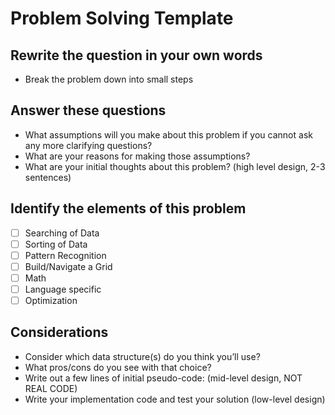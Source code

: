 # Problem Solving Template

## Rewrite the question in your own words

- Break the problem down into small steps

## Answer these questions

- What assumptions will you make about this problem if you cannot ask any more clarifying questions?
- What are your reasons for making those assumptions?
- What are your initial thoughts about this problem? (high level design, 2-3 sentences)

## Identify the elements of this problem

- [ ] Searching of Data
- [ ] Sorting of Data
- [ ] Pattern Recognition
- [ ] Build/Navigate a Grid
- [ ] Math
- [ ] Language specific
- [ ] Optimization

## Considerations

- Consider which data structure(s) do you think you’ll use?
- What pros/cons do you see with that choice?
- Write out a few lines of initial pseudo-code: (mid-level design, NOT REAL CODE)
- Write your implementation code and test your solution (low-level design)
